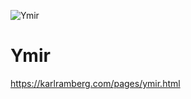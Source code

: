 ![Ymir](https://raw.githubusercontent.com/karledramberg/ymir/master/assets/images/logo2.png)
# Ymir
https://karlramberg.com/pages/ymir.html
